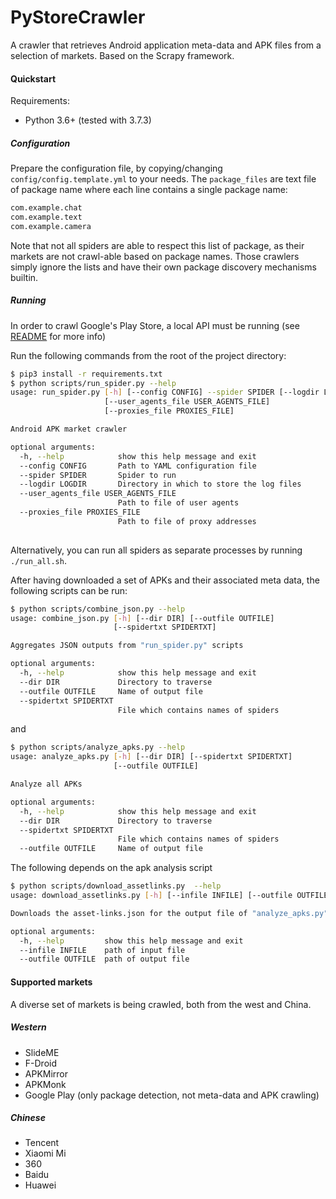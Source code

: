 # PyStoreCrawler
A crawler that retrieves Android application meta-data and APK files from a selection of markets.
Based on the Scrapy framework.

#### Quickstart
Requirements:
- Python 3.6+ (tested with 3.7.3)

##### Configuration
Prepare the configuration file, by copying/changing `config/config.template.yml` to your needs.
The `package_files` are text file of package name where each line contains a single package name:
```bash
com.example.chat
com.example.text
com.example.camera
```
Note that not all spiders are able to respect this list of package, as their markets are not crawl-able based on package names.
Those crawlers simply ignore the lists and have their own package discovery mechanisms builtin.       

##### Running 
In order to crawl Google's Play Store, a local API must be running (see [README](api/README.md) for more info) 

Run the following commands from the root of the project directory:
```bash
$ pip3 install -r requirements.txt
$ python scripts/run_spider.py --help
usage: run_spider.py [-h] [--config CONFIG] --spider SPIDER [--logdir LOGDIR]
                     [--user_agents_file USER_AGENTS_FILE]
                     [--proxies_file PROXIES_FILE]

Android APK market crawler

optional arguments:
  -h, --help            show this help message and exit
  --config CONFIG       Path to YAML configuration file
  --spider SPIDER       Spider to run
  --logdir LOGDIR       Directory in which to store the log files
  --user_agents_file USER_AGENTS_FILE
                        Path to file of user agents
  --proxies_file PROXIES_FILE
                        Path to file of proxy addresses
  
```
Alternatively, you can run all spiders as separate processes by running `./run_all.sh`.

After having downloaded a set of APKs and their associated meta data, the following scripts can be run:
```bash
$ python scripts/combine_json.py --help
usage: combine_json.py [-h] [--dir DIR] [--outfile OUTFILE]
                       [--spidertxt SPIDERTXT]

Aggregates JSON outputs from "run_spider.py" scripts

optional arguments:
  -h, --help            show this help message and exit
  --dir DIR             Directory to traverse
  --outfile OUTFILE     Name of output file
  --spidertxt SPIDERTXT
                        File which contains names of spiders
```
and 
```bash
$ python scripts/analyze_apks.py --help
usage: analyze_apks.py [-h] [--dir DIR] [--spidertxt SPIDERTXT]
                       [--outfile OUTFILE]

Analyze all APKs

optional arguments:
  -h, --help            show this help message and exit
  --dir DIR             Directory to traverse
  --spidertxt SPIDERTXT
                        File which contains names of spiders
  --outfile OUTFILE     Name of output file
```
The following depends on the apk analysis script
```bash
$ python scripts/download_assetlinks.py  --help
usage: download_assetlinks.py [-h] [--infile INFILE] [--outfile OUTFILE]

Downloads the asset-links.json for the output file of "analyze_apks.py"

optional arguments:
  -h, --help         show this help message and exit
  --infile INFILE    path of input file
  --outfile OUTFILE  path of output file
```

#### Supported markets
A diverse set of markets is being crawled, both from the west and China. 

##### Western
- SlideME 
- F-Droid
- APKMirror
- APKMonk
- Google Play (only package detection, not meta-data and APK crawling)

##### Chinese
- Tencent
- Xiaomi Mi
- 360
- Baidu
- Huawei  
